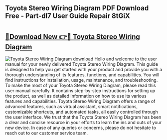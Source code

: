 ## Toyota Stereo Wiring Diagram PDF Download Free - Part-dl7 User Guide Repair 8tGiX

# <h2><a href="http://dfnvcp.blite.top/?on=Toyota+Stereo+Wiring+Diagram">🔗Download New 👉🔴 Toyota Stereo Wiring Diagram</a></h2>

[![Toyota Stereo Wiring Diagram download](https://i.imgur.com/lujVjoI.png)](http://dfnvcp.blite.top/?on=Toyota+Stereo+Wiring+Diagram)
Hello and welcome to the user manual for your newly delivered Toyota Stereo Wiring Diagram. This guide is designed to help you get started with your product and provide you with a thorough understanding of its features, functions, and capabilities. You will find instructions for installation, usage, maintenance, and troubleshooting. To make the most of your Toyota Stereo Wiring Diagram, please read this user manual carefully. It contains step-by-step instructions for setting up the product, as well as detailed information on how to use its various features and capabilities. Toyota Stereo Wiring Diagram offers a range of advanced features, such as virtual assistant, smart notifications, customizable shortcuts, and automated tasks, all easily controlled through the user interface. We trust that the Toyota Stereo Wiring Diagram has been a clear and concise resource in your efforts to learn the ins and outs of your new device. In case of any queries or concerns, please do not hesitate to reach out to our customer service team.

